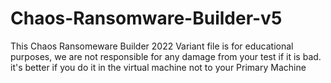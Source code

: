# Chaos-Ransomware-Builder-v5
This Chaos Ransomeware Builder 2022 Variant file is for educational purposes, we are not responsible for any damage from your test if it is bad. it's better if you do it in the virtual machine not to your Primary Machine
